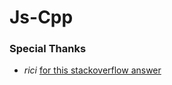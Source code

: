 # Js-Cpp

### Special Thanks 

- *rici* [for this stackoverflow answer](http://stackoverflow.com/questions/43691665/make-bison-accept-an-alternative-eof-token/43692948?noredirect=1#comment74437636_43692948)
